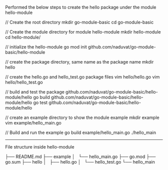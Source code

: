 
Performed the below steps to create the hello package under the module hello-module

// Create the root directory 
mkdir go-module-basic
cd go-module-basic

// Create the module directory for module hello-module
mkdir hello-module
cd hello-module/

// initialize the hello-module
go mod init github.com/naduvat/go-module-basic/hello-module

// create the package directory, same name as the package name
mkdir hello

// create the hello.go and hello_test.go package files
vim hello/hello.go
vim hello/hello_test.go

// build and test the package github.com/naduvat/go-module-basic/hello-module/hello
go build github.com/naduvat/go-module-basic/hello-module/hello
go test github.com/naduvat/go-module-basic/hello-module/hello

// create an example directory to show the module example
mkdir example
vim example/hello_main.go

// Build and run the example
go build example/hello_main.go
./hello_main

--------------------------------------------------------------------------------

File structure inside hello-module

├── README.md
├── example
│   └── hello_main.go
├── go.mod
├── go.sum
├── hello
│   ├── hello.go
│   └── hello_test.go
└── hello_main

